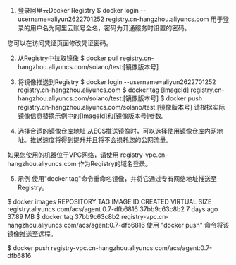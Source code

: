1. 登录阿里云Docker Registry
   $ docker login --username=aliyun2622701252 registry.cn-hangzhou.aliyuncs.com
   用于登录的用户名为阿里云账号全名，密码为开通服务时设置的密码。

您可以在访问凭证页面修改凭证密码。

2. 从Registry中拉取镜像
   $ docker pull registry.cn-hangzhou.aliyuncs.com/solano/test:[镜像版本号]
3. 将镜像推送到Registry
   $ docker login --username=aliyun2622701252 registry.cn-hangzhou.aliyuncs.com
   $ docker tag [ImageId] registry.cn-hangzhou.aliyuncs.com/solano/test:[镜像版本号]
   $ docker push registry.cn-hangzhou.aliyuncs.com/solano/test:[镜像版本号]
   请根据实际镜像信息替换示例中的[ImageId]和[镜像版本号]参数。

4. 选择合适的镜像仓库地址
   从ECS推送镜像时，可以选择使用镜像仓库内网地址。推送速度将得到提升并且将不会损耗您的公网流量。

如果您使用的机器位于VPC网络，请使用 registry-vpc.cn-hangzhou.aliyuncs.com 作为Registry的域名登录。

5. 示例
   使用"docker tag"命令重命名镜像，并将它通过专有网络地址推送至Registry。

$ docker images
REPOSITORY                                                         TAG                 IMAGE ID            CREATED             VIRTUAL SIZE
registry.aliyuncs.com/acs/agent                                    0.7-dfb6816         37bb9c63c8b2        7 days ago          37.89 MB
$ docker tag 37bb9c63c8b2 registry-vpc.cn-hangzhou.aliyuncs.com/acs/agent:0.7-dfb6816
使用 "docker push" 命令将该镜像推送至远程。

$ docker push registry-vpc.cn-hangzhou.aliyuncs.com/acs/agent:0.7-dfb6816